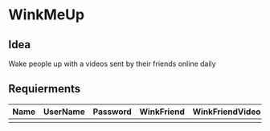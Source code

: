 # WinkMeUp

## Idea
Wake people up with a videos sent by their friends online daily

## Requierments
| Name | UserName | Password | WinkFriend | WinkFriendVideo | MyVideo | MyAlarm |
|------|----------|----------|------------|-----------------|---------|---------|
|      |          |          |            |                 |         |         |
     
